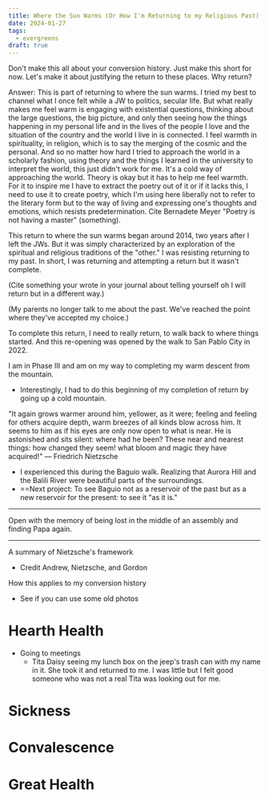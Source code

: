 ```yaml
---
title: Where the Sun Warms (Or How I'm Returning to my Religious Past)
date: 2024-01-27
tags:
  - evergreens
draft: true
---
```

Don't make this all about your conversion history. Just make this short for now. Let's make it about justifying the return to these places. Why return?

Answer: This is part of returning to where the sun warms. I tried my best to channel what I once felt while a JW to politics, secular life. But what really makes me feel warm is engaging with existential questions, thinking about the large questions, the big picture, and only then seeing how the things happening in my personal life and in the lives of the people I love and the situation of the country and the world I live in is connected. I feel warmth in spirituality, in religion, which is to say the merging of the cosmic and the personal. And so no matter how hard I tried to approach the world in a scholarly fashion, using theory and the things I learned in the university to interpret the world, this just didn't work for me. It's a cold way of approaching the world. Theory is okay but it has to help me feel warmth. For it to inspire me I have to extract the poetry out of it or if it lacks this, I need to use it to create poetry, which I'm using here liberally not to refer to the literary form but to the way of living and expressing one's thoughts and emotions, which resists predetermination. Cite Bernadete Meyer "Poetry is not having a master" (something).

This return to where the sun warms began around 2014, two years after I left the JWs. But it was simply characterized by an exploration of the spiritual and religious traditions of the "other." I was resisting returning to my past. In short, I was returning and attempting a return but it wasn't complete.

(Cite something your wrote in your journal about telling yourself oh I will return but in a different way.)

(My parents no longer talk to me about the past. We've reached the point where they've accepted my choice.)

To complete this return, I need to really return, to walk back to where things started. And this re-opening was opened by the walk to San Pablo City in 2022.

I am in Phase III and am on my way to completing my warm descent from the mountain.
- Interestingly, I had to do this beginning of my completion of return by going up a cold mountain.

"It again grows warmer around him, yellower, as it were; feeling and feeling for others acquire depth, warm breezes of all kinds blow across him. It seems to him as if his eyes are only now open to what is near. He is astonished and sits silent: where had he been? These near and nearest things: how changed they seem! what bloom and magic they have acquired!" — Friedrich Nietzsche
- I experienced this during the Baguio walk. Realizing that Aurora Hill and the Balili River were beautiful parts of the surroundings.
- ==Next project: To see Baguio not as a reservoir of the past but as a new reservoir for the present: to see it "as it is."

***

Open with the memory of being lost in the middle of an assembly and finding Papa again.

***

A summary of Nietzsche's framework
- Credit Andrew, Nietzsche, and Gordon

How this applies to my conversion history
- See if you can use some old photos

# Hearth Health

- Going to meetings
	- Tita Daisy seeing my lunch box on the jeep's trash can with my name in it. She took it and returned to me. I was little but I felt good someone who was not a real Tita was looking out for me.

# Sickness

# Convalescence

# Great Health